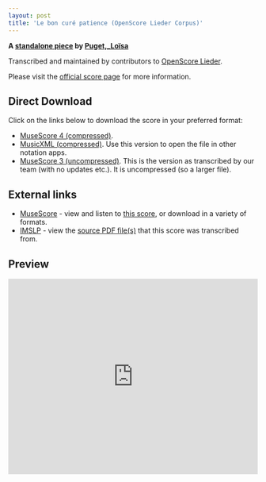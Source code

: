 ```yaml
---
layout: post
title: 'Le bon curé patience (OpenScore Lieder Corpus)'
---
```


__A [standalone piece](https://fourscoreandmore.org/OpenScore/Puget%2C_Lo%C3%AFsa/_/) by [Puget,_Loïsa](https://fourscoreandmore.org/OpenScore/Puget%2C_Lo%C3%AFsa)__

Transcribed and maintained by contributors to [OpenScore Lieder].

Please visit the [official score page] for more information.

[official score page]: https://musescore.com/openscore-lieder-corpus/scores/6669339
[OpenScore Lieder]: https://musescore.com/openscore-lieder-corpus

## Direct Download

Click on the links below to download the score in your preferred format:
- [MuseScore 4 (compressed)](https://fourscoreandmore.org/OpenScore/Puget%2C_Lo%C3%AFsa/_/Le_bon_cur%C3%A9_patience.mscz).
- [MusicXML (compressed)](https://fourscoreandmore.org/OpenScore/Puget%2C_Lo%C3%AFsa/_/Le_bon_cur%C3%A9_patience.mxl). Use this version to open the file in other notation apps.
- [MuseScore 3 (uncompressed)](https://raw.githubusercontent.com/OpenScore/Lieder/refs/heads/main/scores/Puget%2C_Lo%C3%AFsa/_/Le_bon_cur%C3%A9_patience/lc6669339.mscx). This is the version as transcribed by our team (with no updates etc.). It is uncompressed (so a larger file).

## External links

- [MuseScore] - view and listen to [this score][MuseScore], or download in a variety of formats.
- [IMSLP] - view the [source PDF file(s)][IMSLP] that this score was transcribed from.

[MuseScore]: https://musescore.com/score/6669339
[IMSLP]: https://imslp.org/wiki/Special:ReverseLookup/66251

## Preview

<iframe width="100%" height="394" src="https://musescore.com/openscore-lieder-corpus/scores/6669339/embed" frameborder="0" allowfullscreen allow="autoplay; fullscreen"></iframe>
